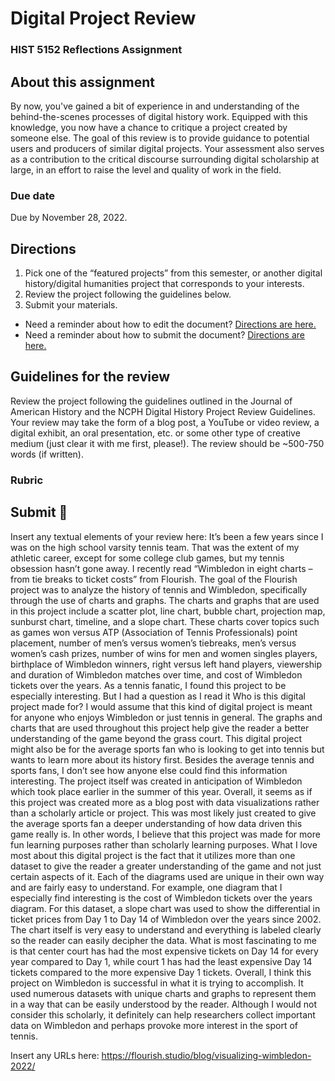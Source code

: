 # Digital Project Review
### HIST 5152 Reflections Assignment

## About this assignment
By now, you've gained a bit of experience in and understanding of the behind-the-scenes processes of digital history work. Equipped with this knowledge, you now have a chance to critique a project created by someone else. The goal of this review is to provide guidance to potential users and producers of similar digital projects. Your assessment also serves as a contribution to the critical discourse surrounding digital scholarship at large, in an effort to raise the level and quality of work in the field.

### Due date
Due by November 28, 2022.

## Directions
1. Pick one of the “featured projects” from this semester, or another digital history/digital humanities project that corresponds to your interests. 
2. Review the project following the guidelines below.
3. Submit your materials.
  - Need a reminder about how to edit the document? [Directions are here.](https://github.com/HIST5152/assignments/blob/main/README.md#editing-the-documents)
  - Need a reminder about how to submit the document? [Directions are here.](https://github.com/HIST5152/assignments/blob/main/README.md#submitting-the-documents)

## Guidelines for the review
Review the project following the guidelines outlined in the Journal of American History and the NCPH Digital History Project Review Guidelines. Your review may take the form of a blog post, a YouTube or video review, a digital exhibit, an oral presentation, etc. or some other type of creative medium (just clear it with me first, please!). The review should be ~500-750 words (if written).

### Rubric

## Submit 🎯
Insert any textual elements of your review here: 
It’s been a few years since I was on the high school varsity tennis team.  That was the extent of my athletic career, except for some college club games, but my tennis obsession hasn’t gone away. I recently read “Wimbledon in eight charts – from tie breaks to ticket costs” from Flourish.  The goal of the Flourish project was to analyze the history of tennis and Wimbledon, specifically through the use of charts and graphs. The charts and graphs that are used in this project include a scatter plot, line chart, bubble chart, projection map, sunburst chart, timeline, and a slope chart. These charts cover topics such as games won versus ATP (Association of Tennis Professionals) point placement, number of men’s versus women’s tiebreaks, men’s versus women’s cash prizes, number of wins for men and women singles players, birthplace of Wimbledon winners, right versus left hand players, viewership and duration of Wimbledon matches over time, and cost of Wimbledon tickets over the years. As a tennis fanatic, I found this project to be especially interesting.  But I had a question as I read it  Who is this digital project made for? I would assume that this kind of digital project is meant for anyone who enjoys Wimbledon or just tennis in general. The graphs and charts that are used throughout this project help give the reader a better understanding of the game beyond the grass court. This digital project might also be for the average sports fan who is looking to get into tennis but wants to learn more about its history first. Besides the average tennis and sports fans, I don’t see how anyone else could find this information interesting. The project itself was created in anticipation of Wimbledon which took place earlier in the summer of this year. Overall, it seems as if this project was created more as a blog post with data visualizations rather than a scholarly article or project. This was most likely just created to give the average sports fan a deeper understanding of how data driven this game really is. In other words, I believe that this project was made for more fun learning purposes rather than scholarly learning purposes. What I love most about this digital project is the fact that it utilizes more than one dataset to give the reader a greater understanding of the game and not just certain aspects of it. Each of the diagrams used are unique in their own way and are fairly easy to understand. For example, one diagram that I especially find interesting is the cost of Wimbledon tickets over the years diagram. For this dataset, a slope chart was used to show the differential in ticket prices from Day 1 to Day 14 of Wimbledon over the years since 2002. The chart itself is very easy to understand and everything is labeled clearly so the reader can easily decipher the data. What is most fascinating to me is that center court has had the most expensive tickets on Day 14 for every year compared to Day 1, while court 1 has had the least expensive Day 14 tickets compared to the more expensive Day 1 tickets. Overall, I think this project on Wimbledon is successful in what it is trying to accomplish. It used numerous datasets with unique charts and graphs to represent them in a way that can be easily understood by the reader. Although I would not consider this scholarly, it definitely can help researchers collect important data on Wimbledon and perhaps provoke more interest in the sport of tennis.

Insert any URLs here: https://flourish.studio/blog/visualizing-wimbledon-2022/
